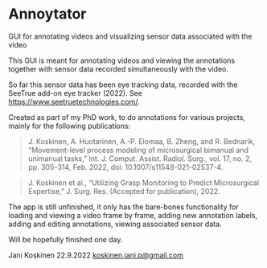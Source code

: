 # Annoytator
GUI for annotating videos and visualizing sensor data associated with the video

This GUI is meant for annotating videos and viewing the annotations together with sensor data recorded simultaneously with the video.

So far this sensor data has been eye tracking data, recorded with the SeeTrue add-on eye tracker (2022). See https://www.seetruetechnologies.com/.

Created as part of my PhD work, to do annotations for various projects, mainly for the following publications:

> J. Koskinen, A. Huotarinen, A.-P. Elomaa, B. Zheng, and R. Bednarik, “Movement-level process modeling of microsurgical bimanual and unimanual tasks,” Int. J. Comput. Assist. Radiol. Surg., vol. 17, no. 2, pp. 305–314, Feb. 2022, doi: 10.1007/s11548-021-02537-4.

> J. Koskinen et al., “Utilizing Grasp Monitoring to Predict Microsurgical Expertise,” J. Surg. Res. (Accepted for publication), 2022.

The app is still unfinished, it only has the bare-bones functionality for loading and viewing a video frame by frame, adding new annotation labels, adding and editing annotations, viewing associated sensor data.

Will be hopefully finished one day.

Jani Koskinen
22.9.2022
koskinen.jani.p@gmail.com
